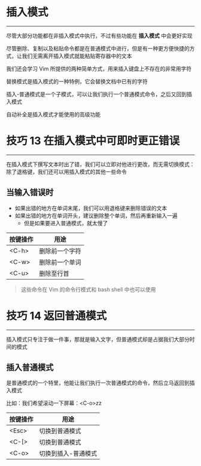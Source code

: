 # 插入模式
---

尽管大部分功能都在非插入模式中执行，不过有些功能在 **插入模式** 中会更好实现

尽管删除、复制以及粘贴命令都是在普通模式中进行，但是有一种更方便快捷的方式，让我们无需离开插入模式就能粘贴寄存器中的文本

我们还会学习 Vim 所提供的两种简单方式，用来插入键盘上不存在的非常用字符

替换模式是插入模式的一种特例，它会替换文档中已有的字符

插入-普通模式是一个子模式，可以让我们执行一个普通模式命令，之后又回到插入模式

自动补全是插入模式才能使用的高级功能

# 技巧 13  在插入模式中可即时更正错误
---

在插入模式下撰写文本时出了错，我们可以立即对他进行更改，而无需切换模式：除了退格键，我们还可以用插入模式的其他一些命令

## 当输入错误时

- 如果出错的地方在单词末尾，我们可以用退格键来删除错误的文本
- 如果出错的地方在单词开头，建议删除整个单词，然后再重新输入一遍
	- 但是如果要进入普通模式，就太慢了

|按键操作|用途|
|---|---|
|\<C-h>|删除前一个字符|
|\<C-w>|删除前一个单词|
|\<C-u>|删除至行首|

> 这些命令在 Vim 的命令行模式和 bash shell 中也可以使用

# 技巧 14  返回普通模式
---

插入模式只专注于做一件事，那就是输入文字，但普通模式却是占据我们大部分时间的模式

## 插入普通模式

是普通模式的一个特里，他能让我们执行一次普通模式的命令，然后立马返回到插入模式

比如：我们希望滚动一下屏幕：\<C-o>zz 

|按键操作|用途|
|---|---|
|\<Esc>|切换到普通模式|
|\<C-\[>|切换到普通模式|
|\<C-o>|切换到插入-普通模式|

